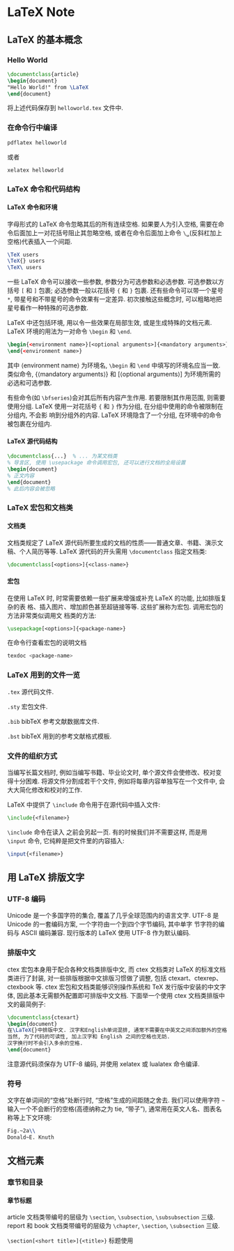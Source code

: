# LaTeX Note

## LaTeX 的基本概念

### Hello World

```latex
\documentclass{article}
\begin{document}
"Hello World!" from \LaTeX
\end{document}
```

将上述代码保存到 `helloworld.tex` 文件中.

### 在命令行中编译

```bash
pdflatex helloworld
```

或者

```bash
xelatex helloworld
```

### LaTeX 命令和代码结构

#### LaTeX 命令和环境

字母形式的 LaTeX 命令忽略其后的所有连续空格. 如果要人为引入空格, 需要在命令后面加上一对花括号阻止其忽略空格, 或者在命令后面加上命令 `\␣`(反斜杠加上空格)代表插入一个间距. 

```latex
\TeX users
\TeX{} users
\TeX\ users
```

一些 LaTeX 命令可以接收一些参数, 参数分为可选参数和必选参数. 可选参数以方括号 `[` 和 `]` 包裹; 必选参数一般以花括号 `{` 和 `}` 包裹. 还有些命令可以带一个星号 `*`, 带星号和不带星号的命令效果有一定差异. 初次接触这些概念时, 可以粗略地把星号看作一种特殊的可选参数.

LaTeX 中还包括环境, 用以令一些效果在局部生效, 或是生成特殊的文档元素. LaTeX 环境的用法为一对命令 `\begin` 和 `\end`.

```latex
\begin{<environment name>}[<optional arguments>]{<mandatory arguments>}
\end{<environment name>}
```

其中 ⟨environment name⟩ 为环境名, `\begin` 和 `\end` 中填写的环境名应当一致. 类似命令,  {⟨mandatory arguments⟩} 和 [⟨optional arguments⟩] 为环境所需的必选和可选参数.

有些命令(如 `\bfseries`)会对其后所有内容产生作用. 若要限制其作用范围, 则需要使用分组. LaTeX 使用一对花括号 `{` 和 `}` 作为分组, 在分组中使用的命令被限制在分组内, 不会影 响到分组外的内容. LaTeX 环境隐含了一个分组, 在环境中的命令被包裹在分组内.

#### LaTeX 源代码结构

```latex
\documentclass{...}  % ... 为某文档类
% 导言区, 使用 \usepackage 命令调用宏包, 还可以进行文档的全局设置
\begin{document}
% 正文内容
\end{document}
% 此后内容会被忽略
```

### LaTeX 宏包和文档类

#### 文档类

文档类规定了 LaTeX 源代码所要生成的文档的性质——普通文章、书籍、演示文稿、个人简历等等. LaTeX 源代码的开头需用 `\documentclass` 指定文档类: 

```latex
\documentclass[<options>]{<class-name>}
```

#### 宏包

在使用 LaTeX 时, 时常需要依赖一些扩展来增强或补充 LaTeX 的功能, 比如排版复杂的表 格、插入图片、增加颜色甚至超链接等等. 这些扩展称为宏包. 调用宏包的方法非常类似调用文 档类的方法: 

```latex
\usepackage[<options>]{<package-name>}
```

在命令行查看宏包的说明文档

```bash
texdoc <package-name>
```

### LaTeX 用到的文件一览

`.tex` 源代码文件.

`.sty` 宏包文件.

`.bib` bibTeX 参考文献数据库文件.

`.bst` bibTeX 用到的参考文献格式模板.

### 文件的组织方式

当编写长篇文档时, 例如当编写书籍、毕业论文时, 单个源文件会使修改、校对变得十分困难. 将源文件分割成若干个文件, 例如将每章内容单独写在一个文件中, 会大大简化修改和校对的工作.

LaTeX 中提供了 `\include` 命令用于在源代码中插入文件: 

```latex
\include{<filename>}
```

`\include` 命令在读入 <filename> 之前会另起一页. 有的时候我们并不需要这样, 而是用 `\input` 命令, 它纯粹是把文件里的内容插入: 

```latex
\input{<filename>}
```



## 用 LaTeX 排版文字

### UTF-8 编码

Unicode 是一个多国字符的集合, 覆盖了几乎全球范围内的语言文字. UTF-8 是 Unicode 的一套编码方案, 一个字符由一个到四个字节编码, 其中单字 节字符的编码与 ASCII 编码兼容. 现行版本的 LaTeX 使用 UTF-8 作为默认编码.

### 排版中文

ctex 宏包本身用于配合各种文档类排版中文, 而 ctex 文档类对 LaTeX 的标准文档类进行了封装, 对一些排版根据中文排版习惯做了调整, 包括 ctexart、ctexrep、 ctexbook 等. ctex 宏包和文档类能够识别操作系统和 TeX 发行版中安装的中文字体, 因此基本无需额外配置即可排版中文文档. 下面举一个使用 ctex 文档类排版中文的最简例子: 

```latex
\documentclass{ctexart}
\begin{document}
在\LaTeX{}中排版中文. 汉字和English单词混排, 通常不需要在中英文之间添加额外的空格. 
当然, 为了代码的可读性, 加上汉字和 English 之间的空格也无妨. 
汉字换行时不会引入多余的空格.
\end{document}
```

注意源代码须保存为 UTF-8 编码, 并使用 xelatex 或 lualatex 命令编译.

### 符号

文字在单词间的“空格”处断行时, “空格”生成的间距随之舍去. 我们可以使用字符 `~` 输入一个不会断行的空格(高德纳称之为 tie, “带子”), 通常用在英文人名、图表名称等上下文环境: 

```latex
Fig.~2a\\
Donald~E. Knuth
```



## 文档元素

### 章节和目录

#### 章节标题

article 文档类带编号的层级为 `\section`, `\subsection`, `\subsubsection` 三级. report 和 book 文档类带编号的层级为 `\chapter`, `\section`, `\subsection` 三级.

`\section[<short title>]{<title>}` 标题使用 <title> 参数, 在目录和页眉页脚中使用 <short title> 参数.

#### 目录

生成目录使用 `\tableofcontents` 命令, 要想正确的生成目录, 一般需要编译两次源代码.

### 标题页

标题: `\title{<title>}`

作者: `\author{<author>}`

目录: `\date{<date>}`

在正文部分使用 `\maketitle` 命令生成标题页

```latex
\title{Test title}
\author{ Mary\thanks{E-mail:*****@***.com}
  \and Ted\thanks{Corresponding author}
  \and Louis}
\date{\today}
```

### 交叉引用

在被引用的地方使用 `\label{<label-name>}`, 然后在引用的地方使用 `\ref{<label-name>}` 命令生成交叉引用的编号或者使用 `\pageref{<label-name>}` 命令生成交叉引用的页码. 为了生成正确的交叉引用, 一般也需要多次编译源代码.

`\label` 命令可用于记录各种类型的交叉引用, 使用位置分别为:

*   章节标题: 在章节标题命令 `\section` 等之后紧接着使用.
*   行间公式: 单行公式在公式内任意位置使用; 多行公式在每一行公式的任意位置使用.
*   有序列表: 在 enumerate 环境的每个 `\item` 命令之后、下一个 `\item` 命令之前任意位置使用.
*   图表标题: 在图表标题命令 `\caption` 之后紧接着使用.
*   定理环境: 在定理环境内部任意位置使用.

在使用不记编号的命令形式(`\section*`、`\caption*`、带可选参数的 `\item` 命令等)时不要使用 `\label` 命令，否则生成的引用编号不正确.

### 脚注

使用 `\footnote{<footnote>}` 命令可以在页面底部生成一个脚注: 

```latex
\footnote{<footnote>}
```

例如: 

```latex
"天地玄黄, 宇宙洪荒. 日月盈昃, 辰宿列张."\footnote{出自《千字文》.}
```

有些情况下(比如在表格环境、各种盒子内)使用 `\footnote` 并不能正确生成脚注. 我们可以分两步进行, 先使用 `\footnotemark` 为脚注计数, 再在合适的位置用 `\footnotetext` 生成脚注. 比如: 

```latex
\begin{tabular}{l}
\hline
"天地玄黄, 宇宙洪荒. 日月盈昃, 辰宿列张."\footnotemark \\ 
\hline
\end{tabular}
\footnotetext{表格里的名句出自《千字文》.}
```

### 特殊环境

#### 列表环境

*   有序列表环境: enumerate. 使用 `\item` 标明每个列表项.
    ```latex
    \begin{enumerate}
    \item ...
    \end{enumerate}
    ```

*   无需列表环境: itemize. 使用 `\item` 标明每个列表项.
    ```latex
    \begin{itemize}
    \item ...
    \end{itemize}
    ```

`\item` 可带一个可选参数, 将有序列表的计数或者无序列表的符号替换成自定义的符号. 列表可以嵌套使用, 最多嵌套四层.

#### 对齐环境

center、flushleft 和 flushright 环境分别用于生成居中、左对齐和右对齐的文本环境.

除此之外, 还可以用以下命令直接改变文字的对齐方式: `\centering`, `\raggedright`, `\raggedleft`.

上述三个环境和三个命令的区别在于: center 等环境会在上下文产生一个额外间距, 而 `\centering` 等命令不产生, 只是改变对齐方式. 比如在浮动体环境 table 或 figure 内实现居中对齐, 用 `\centering` 命令即可, 没必要再用 center 环境.

#### 引用环境

LaTeX 提供了两种引用环境: quote 用于引用较短的文字, 首行不缩进; quotation 用于引用若干段文字, 首行缩进. 引用环境较一般文字有额外的左右缩进.

#### 摘要环境

摘要环境 abstract 默认只在标准文档类中的 article 和 report 文档类可用, 一般用于紧跟 `\maketitle` 命令之后介绍文档的摘要. 如果文档类指定了 titlepage 选项, 则单独成页; 反之, 单栏排版时相当于一个居中的小标题加一个 quotation 环境, 双栏排版时相当于 `\section*` 定义的一节.

#### 代码环境

代码环境 verbatim

### 表格





### 图片

LaTeX 插入图片需要使用 graphicx 宏包支持, 使用 xelatex 编译, 支持的图片格式有: `.pdf`, `.eps`, `.jpg`, `.png`, `.bmp`.

使用 `\includegraphics` 命令加载图片:
```latex
\includegraphics[<options>]{<filename>}
```

### 盒子

### 浮动体

内容丰富的文章或者书籍往往包含许多图片和表格等内容. 这些内容的尺寸往往太大, 导致分页困难. LaTeX 为此引入了浮动体的机制, 令大块的内容可以脱离上下文, 放置在合适的位置. LaTeX 预定义了两类浮动体环境 figure 和 table. 习惯上 figure 里放图片, table 里放表格, 但并没有严格限制, 可以在任何一个浮动体里放置文字、公式、表格、图片等等任意内容.

```latex
\begin{table}[<placement>]
...
\end{table}
```

⟨placement⟩ 参数提供了一些符号用来表示浮动体允许排版的位置, 如 hbp 允许浮动体排版在当前位置、底部或者单独成页. table 和 figure 浮动体的默认设置为 tbp.

#### 浮动体的标题

图表等浮动体使用 `\caption` 命令添加标题, 并自动给浮动体编号.

## 排版数学公式

本章介绍的许多命令和环境依赖于 amsmath 宏包, 假定导言区都写有

```latex
\usepackage{amsmath}
```

### 公式排版基础

#### 行内公式和行间公式

行内公式使用一对 `$` 包裹. 单独成行的公式在 LaTeX 里由 equation 环境包裹. equation 环境为公式自动生成一个编号, 这个编号可以用 `\label` 和 `\ref` 生成交叉引用, amsmath 的 `\eqref` 命令甚至为引用自动加上圆括号; 还可以用 `\tag` 命令手动修改公式的编号, 或者用 `\notag` 命令取消为公式编号(与之基本等效的命令是 `\nonumber`).

如果需要直接使用不带编号的行间公式, 则将公式用命令 `\[` 和 `\]` 包裹(不推荐使用 `$$` 命令包裹), 与之等效的是 displaymath 环境. 有的人更喜欢 equation* 环境, 体现了带星号和不带星号的环境之间的区别.

### 数学符号

#### 一般符号

#### 指数、上下标和导数

#### 分式和根式

分式使用 `\frac{分子}{分母}` 来书写. 分式的大小在行间公式中是正常大小, 而在行内被极度压缩. amsmath 提供了方便的命令 `\dfrac` 和 `\tfrac`, 令用户能够在行内使用正常大小的分式, 或是反过来.

一般的根式使用 `\sqrt{...}`; 表示 n 次方根时写成 `\sqrt[n]{...}`.

### 多行公式

#### 长公式折行

amsmath 宏包的 multline 环境提供了书写折行长公式的方便环境. 它允许用 `\\` 折行, 将公式编号放在最后一行. 多行公式的首行左对齐, 末行右对齐, 其余行居中.

#### 多行公式

最常用的是 align 环境，它将公式用 `&` 隔为两部分并对齐. 分隔符通常放在等号左边. align 环境会给每行公式都编号. 我们仍然可以用 `\notag` 去掉某行的编号.

```latex
\begin{align}
a & = b + c \\
  & = d + e 
\end{align}
```

align 还能够对齐多组公式, 除等号前的 `&` 之外, 公式之间也用 `&` 分隔.

```latex
\begin{align}
a &= 1  & b &= 2  & c &= 3 \\
d &= -1 & e &= -2 & f &= -5 
\end{align}
```

如果我们不需要按等号对齐, 只需罗列数个公式, gather 将是一个很好用的环境. align 和 gather 有对应的不带编号的版本 align* 和 gather*.

#### 公用编号的多行公式

另一个常见的需求是将多个公式组在一起公用一个编号, 编号位于公式的居中位置. 为此, amsmath 宏包提供了诸如 aligned、gathered 等环境, 与 equation 环境套用. 以 -ed 结尾的环境用法与前一节不以 -ed 结尾的环境用法一一对应. 我们仅以 aligned 举例: 

```latex
\begin{equation}
  \begin{aligned}
  a &= b + c \\
  d &= e + f + g \\
  h + i &= j + k \\
  l + m &= n
  \end{aligned}
\end{equation}
```

$$
\begin{equation}
  \begin{aligned}
  a &= b + c \\
  d &= e + f + g \\
  h + i &= j + k \\
  l + m &= n
  \end{aligned}
\end{equation}
$$



### 数组和矩阵

数组可作为一个公式块, 在外套用 `\left`、`\right` 等定界符.

```latex
\[
\mathbf{X} =
\left(
  \begin{array}{cccc}
  x_{11} & x_{12} & \ldots & x_{1n}\\
  x_{21} & x_{22} & \ldots & x_{2n}\\
  \vdots & \vdots & \ddots & \vdots\\
  x_{n1} & x_{n2} & \ldots & x_{nn}\\
  \end{array}
\right) 
\]
```

$$
\mathbf{X} =
\left(
  \begin{array}{cccc}
  x_{11} & x_{12} & \ldots & x_{1n}\\
  x_{21} & x_{22} & \ldots & x_{2n}\\
  \vdots & \vdots & \ddots & \vdots\\
  x_{n1} & x_{n2} & \ldots & x_{nn}\\
  \end{array}
\right)
$$

值得注意的是, 上一节末尾介绍的 aligned 等环境也可以用定界符包裹. 我们还可以利用空的定界符排版出这样的效果: 

```latex
\[
|x| = 
\left\{
\begin{array}{rl}
-x & \text{if } x < 0,\\
0 & \text{if } x = 0,\\
x & \text{if } x > 0.
\end{array} 
\right. 
\]
```

$$
|x| = 
\left\{
\begin{array}{rl}
-x & \text{if } x < 0,\\
0 & \text{if } x = 0,\\
x & \text{if } x > 0.
\end{array} 
\right.
$$

不过上述例子可以用 amsmath 提供的 cases 环境更轻松地完成: 

```latex
\[
|x| =
\begin{cases}
-x & \text{if } x < 0,\\
0 & \text{if } x = 0,\\
x & \text{if } x > 0.
\end{cases} 
\]
```

$$
|x| =
\begin{cases}
-x & \text{if } x < 0,\\
0 & \text{if } x = 0,\\
x & \text{if } x > 0.
\end{cases}
$$

## 排版样式设定

## 特色工具和功能

### 参考文献和 bibTeX

### 索引和 makeindex 工具

### 使用颜色

### 使用超链接



## 其他

### 使用 LaTeX/XeLaTeX 编辑中文

#### method 1: 使用 ctexart 文档类型

```latex
\documentclass{ctexart}
\begin{document}
	你好！
\end{document}
```



#### method 2: 使用 ctex 宏包

```latex
\documentclass{article}
\usepackage[UTF8]{ctex}
\begin{document}
    你好！
\end{document}
```



## 参考资料

[1] [如何使用 LaTeX/XeLaTeX 编辑中文？](https://zhuanlan.zhihu.com/p/27739925)

[2] [TeX 家族（TeX, XeTeX, LuaTeX,XeLaTeX …看完这篇就懂了）](https://zhuanlan.zhihu.com/p/248669482)

[3] [一份（不太）简短的 LaTeX2ε 介绍](https://mirrors.sustech.edu.cn/CTAN/info/lshort/chinese/lshort-zh-cn.pdf)

